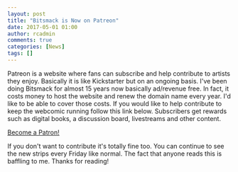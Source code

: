 ```yaml
---
layout: post
title: "Bitsmack is Now on Patreon"
date: 2017-05-01 01:00
author: rcadmin
comments: true
categories: [News]
tags: []
---
```

Patreon is a website where fans can subscribe and help contribute to artists they enjoy. Basically it is like Kickstarter but on an ongoing basis. I've been doing Bitsmack for almost 15 years now basically ad/revenue free. In fact, it costs money to host the website and renew the domain name every year. I'd like to be able to cover those costs.
If you would like to help contribute to keep the webcomic running follow this link below. Subscribers get rewards such as digital books, a discussion board, livestreams and other content.

<a href="https://www.patreon.com/bePatron?u=243865" data-patreon-widget-type="become-patron-button">Become a Patron!</a><script async src="https://c6.patreon.com/becomePatronButton.bundle.js"></script>

If you don't want to contribute it's totally fine too. You can continue to see the new strips every Friday like normal. The fact that anyone reads this is baffling to me. Thanks for reading!
